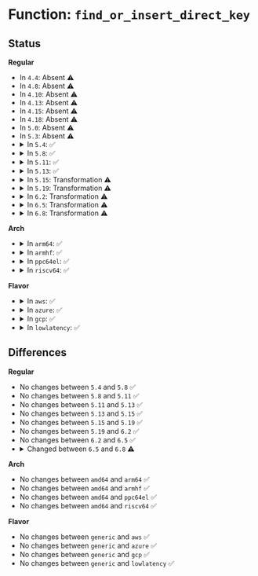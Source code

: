 # Function: <code>find_or_insert_direct_key</code>

## Status
<b>Regular</b>
<ul>
<li>
In <code>4.4</code>: Absent ⚠️
</li>
<li>
In <code>4.8</code>: Absent ⚠️
</li>
<li>
In <code>4.10</code>: Absent ⚠️
</li>
<li>
In <code>4.13</code>: Absent ⚠️
</li>
<li>
In <code>4.15</code>: Absent ⚠️
</li>
<li>
In <code>4.18</code>: Absent ⚠️
</li>
<li>
In <code>5.0</code>: Absent ⚠️
</li>
<li>
In <code>5.3</code>: Absent ⚠️
</li>
<li>
<details>
<summary>In <code>5.4</code>: ✅</summary>

```c
struct fscrypt_direct_key *find_or_insert_direct_key(struct fscrypt_direct_key *to_insert, const u8 *raw_key, const struct fscrypt_info *ci);
```

**Collision:** Unique Static

**Inline:** No

**Transformation:** False

**Instances:**

```
In fs/crypto/keysetup_v1.c (ffffffff8134e280)
Location: fs/crypto/keysetup_v1.c:179
Inline: False
Direct callers:
  - fs/crypto/keysetup_v1.c:fscrypt_setup_v1_file_key
  - fs/crypto/keysetup_v1.c:fscrypt_setup_v1_file_key
```
**Symbols:**

```
ffffffff8134e280-ffffffff8134e389: find_or_insert_direct_key (STB_LOCAL)
```
</details>
</li>
<li>
<details>
<summary>In <code>5.8</code>: ✅</summary>

```c
struct fscrypt_direct_key *find_or_insert_direct_key(struct fscrypt_direct_key *to_insert, const u8 *raw_key, const struct fscrypt_info *ci);
```

**Collision:** Unique Static

**Inline:** No

**Transformation:** False

**Instances:**

```
In fs/crypto/keysetup_v1.c (ffffffff81394350)
Location: fs/crypto/keysetup_v1.c:179
Inline: False
Direct callers:
  - fs/crypto/keysetup_v1.c:fscrypt_get_direct_key
  - fs/crypto/keysetup_v1.c:fscrypt_get_direct_key
```
**Symbols:**

```
ffffffff81394350-ffffffff813944a3: find_or_insert_direct_key (STB_LOCAL)
```
</details>
</li>
<li>
<details>
<summary>In <code>5.11</code>: ✅</summary>

```c
struct fscrypt_direct_key *find_or_insert_direct_key(struct fscrypt_direct_key *to_insert, const u8 *raw_key, const struct fscrypt_info *ci);
```

**Collision:** Unique Static

**Inline:** No

**Transformation:** False

**Instances:**

```
In fs/crypto/keysetup_v1.c (ffffffff813a5810)
Location: fs/crypto/keysetup_v1.c:179
Inline: False
Direct callers:
  - fs/crypto/keysetup_v1.c:fscrypt_get_direct_key
  - fs/crypto/keysetup_v1.c:fscrypt_get_direct_key
```
**Symbols:**

```
ffffffff813a5810-ffffffff813a5996: find_or_insert_direct_key (STB_LOCAL)
```
</details>
</li>
<li>
<details>
<summary>In <code>5.13</code>: ✅</summary>

```c
struct fscrypt_direct_key *find_or_insert_direct_key(struct fscrypt_direct_key *to_insert, const u8 *raw_key, const struct fscrypt_info *ci);
```

**Collision:** Unique Static

**Inline:** No

**Transformation:** False

**Instances:**

```
In fs/crypto/keysetup_v1.c (ffffffff813ac870)
Location: fs/crypto/keysetup_v1.c:179
Inline: False
Direct callers:
  - fs/crypto/keysetup_v1.c:fscrypt_get_direct_key
  - fs/crypto/keysetup_v1.c:fscrypt_get_direct_key
```
**Symbols:**

```
ffffffff813ac870-ffffffff813ac9f2: find_or_insert_direct_key (STB_LOCAL)
```
</details>
</li>
<li>
<details>
<summary>In <code>5.15</code>: Transformation ⚠️</summary>

```c
struct fscrypt_direct_key *find_or_insert_direct_key(struct fscrypt_direct_key *to_insert, const u8 *raw_key, const struct fscrypt_info *ci);
```

**Collision:** Unique Static

**Inline:** No

**Transformation:** True

**Instances:**

```
In fs/crypto/keysetup_v1.c (0)
Location: fs/crypto/keysetup_v1.c:179
Inline: False
Direct callers:
  - fs/crypto/keysetup_v1.c:fscrypt_get_direct_key
  - fs/crypto/keysetup_v1.c:fscrypt_get_direct_key
```
**Symbols:**

```
ffffffff813fc1e0-ffffffff813fc36b: find_or_insert_direct_key (STB_LOCAL)
ffffffff81cc6770-ffffffff81cc678d: find_or_insert_direct_key.cold (STB_LOCAL)
```
</details>
</li>
<li>
<details>
<summary>In <code>5.19</code>: Transformation ⚠️</summary>

```c
struct fscrypt_direct_key *find_or_insert_direct_key(struct fscrypt_direct_key *to_insert, const u8 *raw_key, const struct fscrypt_info *ci);
```

**Collision:** Unique Static

**Inline:** No

**Transformation:** True

**Instances:**

```
In fs/crypto/keysetup_v1.c (0)
Location: fs/crypto/keysetup_v1.c:179
Inline: False
Direct callers:
  - fs/crypto/keysetup_v1.c:fscrypt_get_direct_key
  - fs/crypto/keysetup_v1.c:fscrypt_get_direct_key
```
**Symbols:**

```
ffffffff8146f660-ffffffff8146f7ef: find_or_insert_direct_key (STB_LOCAL)
ffffffff81e78bcb-ffffffff81e78bee: find_or_insert_direct_key.cold (STB_LOCAL)
```
</details>
</li>
<li>
<details>
<summary>In <code>6.2</code>: Transformation ⚠️</summary>

```c
struct fscrypt_direct_key *find_or_insert_direct_key(struct fscrypt_direct_key *to_insert, const u8 *raw_key, const struct fscrypt_info *ci);
```

**Collision:** Unique Static

**Inline:** No

**Transformation:** True

**Instances:**

```
In fs/crypto/keysetup_v1.c (0)
Location: fs/crypto/keysetup_v1.c:180
Inline: False
Direct callers:
  - fs/crypto/keysetup_v1.c:fscrypt_get_direct_key
  - fs/crypto/keysetup_v1.c:fscrypt_get_direct_key
```
**Symbols:**

```
ffffffff81500df0-ffffffff81500f86: find_or_insert_direct_key (STB_LOCAL)
ffffffff8206a6fc-ffffffff8206a719: find_or_insert_direct_key.cold (STB_LOCAL)
```
</details>
</li>
<li>
<details>
<summary>In <code>6.5</code>: Transformation ⚠️</summary>

```c
struct fscrypt_direct_key *find_or_insert_direct_key(struct fscrypt_direct_key *to_insert, const u8 *raw_key, const struct fscrypt_info *ci);
```

**Collision:** Unique Static

**Inline:** No

**Transformation:** True

**Instances:**

```
In fs/crypto/keysetup_v1.c (0)
Location: fs/crypto/keysetup_v1.c:180
Inline: False
Direct callers:
  - fs/crypto/keysetup_v1.c:fscrypt_get_direct_key
  - fs/crypto/keysetup_v1.c:fscrypt_get_direct_key
```
**Symbols:**

```
ffffffff81538480-ffffffff81538616: find_or_insert_direct_key (STB_LOCAL)
ffffffff820ea50a-ffffffff820ea527: find_or_insert_direct_key.cold (STB_LOCAL)
```
</details>
</li>
<li>
<details>
<summary>In <code>6.8</code>: Transformation ⚠️</summary>

```c
struct fscrypt_direct_key *find_or_insert_direct_key(struct fscrypt_direct_key *to_insert, const u8 *raw_key, const struct fscrypt_inode_info *ci);
```

**Collision:** Unique Static

**Inline:** No

**Transformation:** True

**Instances:**

```
In fs/crypto/keysetup_v1.c (0)
Location: fs/crypto/keysetup_v1.c:180
Inline: False
Direct callers:
  - fs/crypto/keysetup_v1.c:fscrypt_get_direct_key
  - fs/crypto/keysetup_v1.c:fscrypt_get_direct_key
```
**Symbols:**

```
ffffffff8156d5d0-ffffffff8156d766: find_or_insert_direct_key (STB_LOCAL)
ffffffff821c7088-ffffffff821c70a5: find_or_insert_direct_key.cold (STB_LOCAL)
```
</details>
</li>
</ul>
<b>Arch</b>
<ul>
<li>
<details>
<summary>In <code>arm64</code>: ✅</summary>

```c
struct fscrypt_direct_key *find_or_insert_direct_key(struct fscrypt_direct_key *to_insert, const u8 *raw_key, const struct fscrypt_info *ci);
```

**Collision:** Unique Static

**Inline:** No

**Transformation:** False

**Instances:**

```
In fs/crypto/keysetup_v1.c (ffff80001040f760)
Location: fs/crypto/keysetup_v1.c:179
Inline: False
Direct callers:
  - fs/crypto/keysetup_v1.c:fscrypt_setup_v1_file_key
  - fs/crypto/keysetup_v1.c:fscrypt_setup_v1_file_key
```
**Symbols:**

```
ffff80001040f760-ffff80001040f8dc: find_or_insert_direct_key (STB_LOCAL)
```
</details>
</li>
<li>
<details>
<summary>In <code>armhf</code>: ✅</summary>

```c
struct fscrypt_direct_key *find_or_insert_direct_key(struct fscrypt_direct_key *to_insert, const u8 *raw_key, const struct fscrypt_info *ci);
```

**Collision:** Unique Static

**Inline:** No

**Transformation:** False

**Instances:**

```
In fs/crypto/keysetup_v1.c (c05dc028)
Location: fs/crypto/keysetup_v1.c:179
Inline: False
Direct callers:
  - fs/crypto/keysetup_v1.c:fscrypt_setup_v1_file_key
  - fs/crypto/keysetup_v1.c:fscrypt_setup_v1_file_key
```
**Symbols:**

```
c05dc028-c05dc174: find_or_insert_direct_key (STB_LOCAL)
```
</details>
</li>
<li>
<details>
<summary>In <code>ppc64el</code>: ✅</summary>

```c
struct fscrypt_direct_key *find_or_insert_direct_key(struct fscrypt_direct_key *to_insert, const u8 *raw_key, const struct fscrypt_info *ci);
```

**Collision:** Unique Static

**Inline:** No

**Transformation:** False

**Instances:**

```
In fs/crypto/keysetup_v1.c (c00000000051cde0)
Location: fs/crypto/keysetup_v1.c:179
Inline: False
Direct callers:
  - fs/crypto/keysetup_v1.c:fscrypt_setup_v1_file_key
  - fs/crypto/keysetup_v1.c:fscrypt_setup_v1_file_key
```
**Symbols:**

```
c00000000051cde0-c00000000051d00c: find_or_insert_direct_key (STB_LOCAL)
```
</details>
</li>
<li>
<details>
<summary>In <code>riscv64</code>: ✅</summary>

```c
struct fscrypt_direct_key *find_or_insert_direct_key(struct fscrypt_direct_key *to_insert, const u8 *raw_key, const struct fscrypt_info *ci);
```

**Collision:** Unique Static

**Inline:** No

**Transformation:** False

**Instances:**

```
In fs/crypto/keysetup_v1.c (ffffffe0002b81c6)
Location: fs/crypto/keysetup_v1.c:179
Inline: False
Direct callers:
  - fs/crypto/keysetup_v1.c:fscrypt_setup_v1_file_key
  - fs/crypto/keysetup_v1.c:fscrypt_setup_v1_file_key
```
**Symbols:**

```
ffffffe0002b81c6-ffffffe0002b8380: find_or_insert_direct_key (STB_LOCAL)
```
</details>
</li>
</ul>
<b>Flavor</b>
<ul>
<li>
<details>
<summary>In <code>aws</code>: ✅</summary>

```c
struct fscrypt_direct_key *find_or_insert_direct_key(struct fscrypt_direct_key *to_insert, const u8 *raw_key, const struct fscrypt_info *ci);
```

**Collision:** Unique Static

**Inline:** No

**Transformation:** False

**Instances:**

```
In fs/crypto/keysetup_v1.c (ffffffff81346860)
Location: fs/crypto/keysetup_v1.c:179
Inline: False
Direct callers:
  - fs/crypto/keysetup_v1.c:fscrypt_setup_v1_file_key
  - fs/crypto/keysetup_v1.c:fscrypt_setup_v1_file_key
```
**Symbols:**

```
ffffffff81346860-ffffffff81346969: find_or_insert_direct_key (STB_LOCAL)
```
</details>
</li>
<li>
<details>
<summary>In <code>azure</code>: ✅</summary>

```c
struct fscrypt_direct_key *find_or_insert_direct_key(struct fscrypt_direct_key *to_insert, const u8 *raw_key, const struct fscrypt_info *ci);
```

**Collision:** Unique Static

**Inline:** No

**Transformation:** False

**Instances:**

```
In fs/crypto/keysetup_v1.c (ffffffff81337540)
Location: fs/crypto/keysetup_v1.c:179
Inline: False
Direct callers:
  - fs/crypto/keysetup_v1.c:fscrypt_setup_v1_file_key
  - fs/crypto/keysetup_v1.c:fscrypt_setup_v1_file_key
```
**Symbols:**

```
ffffffff81337540-ffffffff81337649: find_or_insert_direct_key (STB_LOCAL)
```
</details>
</li>
<li>
<details>
<summary>In <code>gcp</code>: ✅</summary>

```c
struct fscrypt_direct_key *find_or_insert_direct_key(struct fscrypt_direct_key *to_insert, const u8 *raw_key, const struct fscrypt_info *ci);
```

**Collision:** Unique Static

**Inline:** No

**Transformation:** False

**Instances:**

```
In fs/crypto/keysetup_v1.c (ffffffff81344330)
Location: fs/crypto/keysetup_v1.c:179
Inline: False
Direct callers:
  - fs/crypto/keysetup_v1.c:fscrypt_setup_v1_file_key
  - fs/crypto/keysetup_v1.c:fscrypt_setup_v1_file_key
```
**Symbols:**

```
ffffffff81344330-ffffffff81344439: find_or_insert_direct_key (STB_LOCAL)
```
</details>
</li>
<li>
<details>
<summary>In <code>lowlatency</code>: ✅</summary>

```c
struct fscrypt_direct_key *find_or_insert_direct_key(struct fscrypt_direct_key *to_insert, const u8 *raw_key, const struct fscrypt_info *ci);
```

**Collision:** Unique Static

**Inline:** No

**Transformation:** False

**Instances:**

```
In fs/crypto/keysetup_v1.c (ffffffff81357610)
Location: fs/crypto/keysetup_v1.c:179
Inline: False
Direct callers:
  - fs/crypto/keysetup_v1.c:fscrypt_setup_v1_file_key
  - fs/crypto/keysetup_v1.c:fscrypt_setup_v1_file_key
```
**Symbols:**

```
ffffffff81357610-ffffffff81357715: find_or_insert_direct_key (STB_LOCAL)
```
</details>
</li>
</ul>

## Differences
<b>Regular</b>
<ul>
<li>
No changes between <code>5.4</code> and <code>5.8</code> ✅
</li>
<li>
No changes between <code>5.8</code> and <code>5.11</code> ✅
</li>
<li>
No changes between <code>5.11</code> and <code>5.13</code> ✅
</li>
<li>
No changes between <code>5.13</code> and <code>5.15</code> ✅
</li>
<li>
No changes between <code>5.15</code> and <code>5.19</code> ✅
</li>
<li>
No changes between <code>5.19</code> and <code>6.2</code> ✅
</li>
<li>
No changes between <code>6.2</code> and <code>6.5</code> ✅
</li>
<li>
<details>
<summary>Changed between <code>6.5</code> and <code>6.8</code> ⚠️</summary>
<ul>
<li>
<b>Param type changed. </b>
<code>const struct fscrypt_info *ci</code> ➡️ <code>const struct fscrypt_inode_info *ci</code>
</li>
</ul>
</details>
</li>
</ul>
<b>Arch</b>
<ul>
<li>
No changes between <code>amd64</code> and <code>arm64</code> ✅
</li>
<li>
No changes between <code>amd64</code> and <code>armhf</code> ✅
</li>
<li>
No changes between <code>amd64</code> and <code>ppc64el</code> ✅
</li>
<li>
No changes between <code>amd64</code> and <code>riscv64</code> ✅
</li>
</ul>
<b>Flavor</b>
<ul>
<li>
No changes between <code>generic</code> and <code>aws</code> ✅
</li>
<li>
No changes between <code>generic</code> and <code>azure</code> ✅
</li>
<li>
No changes between <code>generic</code> and <code>gcp</code> ✅
</li>
<li>
No changes between <code>generic</code> and <code>lowlatency</code> ✅
</li>
</ul>

